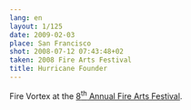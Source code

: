 ```yaml
---
lang: en
layout: 1/125
date: 2009-02-03
place: San Francisco
shot: 2008-07-12 07:43:48+02
taken: 2008 Fire Arts Festival
title: Hurricane Founder
---
```


Fire Vortex at the [8<sup>th</sup> Annual Fire Arts Festival](http://thecrucible.org/events/fire-arts-festival).
